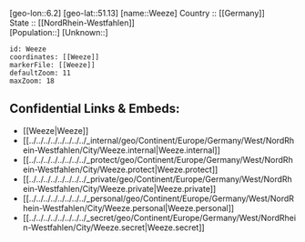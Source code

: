 ﻿---
location: [51.13,6.2] 
mapzoom: [7,12] 
mapmarker: city 
type: City
tags:
- geo/City


SpocWebEntityId: 35478
isDeleted: false
confidential: public

---
[geo-lon::6.2] 
[geo-lat::51.13] 
[name::Weeze] 
Country :: [[Germany]]  
State :: [[NordRhein-Westfahlen]]  
[Population::] 
[Unknown::] 


```leaflet
id: Weeze
coordinates: [[Weeze]] 
markerFile: [[Weeze]] 
defaultZoom: 11 
maxZoom: 18
```


## Confidential Links & Embeds: 
- [[Weeze|Weeze]]  
- [[../../../../../../../../_internal/geo/Continent/Europe/Germany/West/NordRhein-Westfahlen/City/Weeze.internal|Weeze.internal]] 
- [[../../../../../../../../_protect/geo/Continent/Europe/Germany/West/NordRhein-Westfahlen/City/Weeze.protect|Weeze.protect]] 
- [[../../../../../../../../_private/geo/Continent/Europe/Germany/West/NordRhein-Westfahlen/City/Weeze.private|Weeze.private]] 
- [[../../../../../../../../_personal/geo/Continent/Europe/Germany/West/NordRhein-Westfahlen/City/Weeze.personal|Weeze.personal]] 
- [[../../../../../../../../_secret/geo/Continent/Europe/Germany/West/NordRhein-Westfahlen/City/Weeze.secret|Weeze.secret]] 
